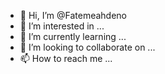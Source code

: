 - 👋 Hi, I’m @Fatemeahdeno
- 👀 I’m interested in ...
- 🌱 I’m currently learning ...
- 💞️ I’m looking to collaborate on ...
- 📫 How to reach me ...

<!---
Fatemeahdeno/Fatemeahdeno is a ✨ special ✨ repository because its `README.md` (this file) appears on your GitHub profile.
You can click the Preview link to take a look at your changes.
--->
